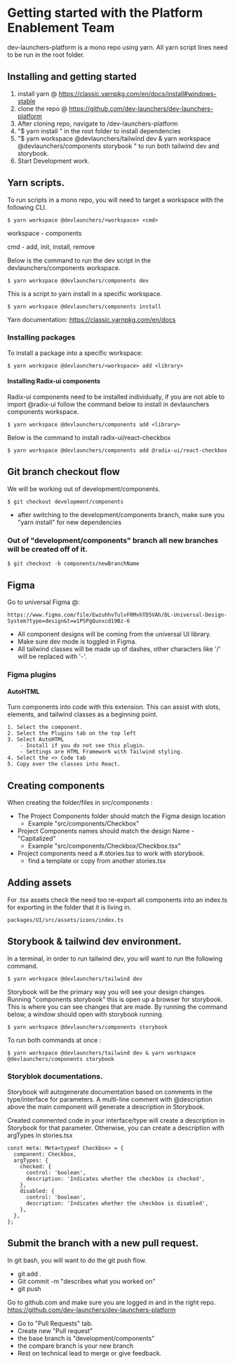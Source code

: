 # Getting started with the Platform Enablement Team

dev-launchers-platform is a mono repo using yarn. All yarn script lines need to be run in the root folder. 

## Installing and getting started
1. install yarn @  https://classic.yarnpkg.com/en/docs/install#windows-stable
2. clone the repo @  https://github.com/dev-launchers/dev-launchers-platform
3. After cloning repo, navigate to /dev-launchers-platform
4. "$ yarn install " in the root folder to install dependencies 
5. "$ yarn workspace @devlaunchers/tailwind dev & yarn workspace @devlaunchers/components storybook " to run both tailwind dev and storybook.
7. Start Development work.

## Yarn scripts.

To run scripts in a mono repo, you will need to target a workspace with the following CLI.

    $ yarn workspace @devlaunchers/<workspace> <cmd>

workspace - components

cmd - add, init, install, remove

Below is the command to run the dev script in the devlaunchers/components workspace.

    $ yarn workspace @devlaunchers/components dev

This is a script to yarn install in a specific workspace. 

    $ yarn workspace @devlaunchers/components install

Yarn documentation: https://classic.yarnpkg.com/en/docs


### Installing packages

To install a package into a specific workspace:

    $ yarn workspace @devlaunchers/<workspace> add <library>

#### Installing Radix-ui components

Radix-ui components need to be installed individually, if you are not able to import @radix-ui follow the command below to install in devlaunchers components workspace.

    $ yarn workspace @devlaunchers/components add <library>

Below is the command to install radix-ui/react-checkbox

    $ yarn workspace @devlaunchers/components add @radix-ui/react-checkbox


## Git branch checkout flow

We will be working out of development/components. 

    $ git checkout development/components

- after switching to the development/components branch, make sure you "yarn install" for new dependencies

### Out of "development/components" branch all new branches will be created off of it.

    $ git checkout -b components/newBranchName


## Figma

Go to universal Figma @:

    https://www.figma.com/file/EwzuhhvTulvFRMvhTD5VAh/DL-Universal-Design-System?type=design&t=w1PSPgQunxcd19Bz-6

- All component designs will be coming from the universal UI library.
- Make sure dev mode is toggled in Figma.
- All tailwind classes will be made up of dashes, other characters like '/' will be replaced with '-'.

### Figma plugins

#### AutoHTML

Turn components into code with this extension. This can assist with slots, elements, and tailwind classes as a beginning point. 
```    
1. Select the component.
2. Select the Plugins tab on the top left
3. Select AutoHTML
    - Install if you do not see this plugin.
    - Settings are HTML Framework with Tailwind styling. 
4. Select the <> Code tab
5. Copy over the classes into React.
```

## Creating components

When creating the folder/files in src/components :

- The Project Components folder should match the Figma design location 
    - Example "src/components/Checkbox"
- Project Components names should match the design Name - "Capitalized"
    - Example "src/components/Checkbox/Checkbox.tsx"
- Project components need a #.stories.tsx to work with storybook.
  - find a template or copy from another stories.tsx

## Adding assets

For .tsx assets check the need too re-export all components into an index.ts for exporting in the folder that it is living in.
 
```
packages/UI/src/assets/icons/index.ts
```


## Storybook & tailwind dev environment. 

In a terminal, in order to run tailwind dev, you will want to run the following command.

    $ yarn workspace @devlaunchers/tailwind dev

Storybook will be the primary way you will see your design changes. Running "components storybook" this is open up a browser for storybook. This is where you can see changes that are made. By running the command below, a window should open with storybook running.

    $ yarn workspace @devlaunchers/components storybook

To run both commands at once :

    $ yarn workspace @devlaunchers/tailwind dev & yarn workspace @devlaunchers/components storybook

### Storyblok documentations.

Storybook will autogenerate documentation based on comments in the type/interface for parameters. A multi-line comment with @description above the main component will generate a description in Storybook.

Created commented code in your interface/type will create a description in Storybook for that parameter.  Otherwise, you can create a description with argTypes in stories.tsx

```
const meta: Meta<typeof Checkbox> = {
  component: Checkbox,
  argTypes: {
    checked: {
      control: 'boolean',
      description: 'Indicates whether the checkbox is checked',
    },
    disabled: {
      control: 'boolean',
      description: 'Indicates whether the checkbox is disabled',
    },
  },
};
```

## Submit the branch with a new pull request.

In git bash, you will want to do the git push flow.

  - git add .
  - Git commit -m "describes what you worked on"
  - git push

Go to github.com and make sure you are logged in and in the right repo.
https://github.com/dev-launchers/dev-launchers-platform

  - Go to "Pull Requests" tab.
  - Create new "Pull request"
  - the base branch is "development/components"
  - the compare branch is your new branch
  - Rest on technical lead to merge or give feedback.
